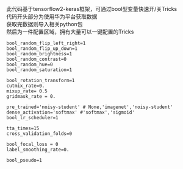 此代码基于tensorflow2-keras框架，可通过bool型变量快速开/关Tricks  
代码开头部分为使用华为平台获取数据  
获取完数据则导入相关python包  
然后为一件配置区域，拥有大量可以一键配置的Tricks  

    bool_random_flip_left_right=1
    bool_random_flip_up_down=1
    bool_random_brightness=1
    bool_random_contrast=0
    bool_random_hue=0
    bool_random_saturation=1

    bool_rotation_transform=1
    cutmix_rate=0.
    mixup_rate= 0.5
    gridmask_rate = 0.

    pre_trained='noisy-student' # None,'imagenet','noisy-student' 
    dense_activation='softmax' #'softmax','sigmoid'
    bool_lr_scheduler=1       

    tta_times=15
    cross_validation_folds=0

    bool_focal_loss = 0
    label_smoothing_rate=0.

    bool_pseudo=1

